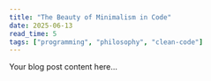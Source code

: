 ```yaml
---
title: "The Beauty of Minimalism in Code"
date: 2025-06-13
read_time: 5
tags: ["programming", "philosophy", "clean-code"]
---
```


Your blog post content here...
